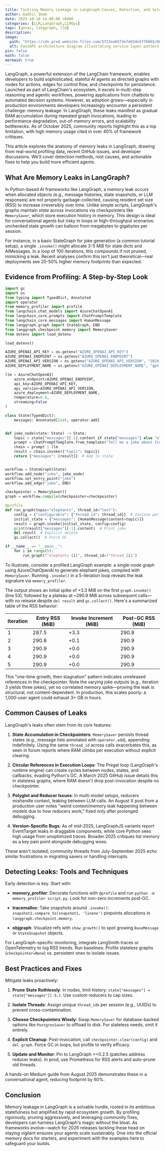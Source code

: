 ```yaml
---
title: Tackling Memory Leakage in LangGraph-Causes, Detection, and Solutions
author: Aadhil Imam
date: 2025-10-18 14:00:00 +0400
categories: [LLM,LangGraph,LLMOps]
tags: [genai, langgraph, llm]
description: 
image:
  path: "https://cdn.prod.website-files.com/5f23ea6573efdd34e5776065/66a26c732aa7ef3c6239a9fe_AI%20and%20Microservices.png"
  alt: FastAPI architecture diagram illustrating service layer pattern
pin: false
math: false
mermaid: true
---
```


LangGraph, a powerful extension of the LangChain framework, enables developers to build sophisticated, stateful AI agents as directed graphs with nodes for actions, edges for control flow, and checkpoints for persistence. Launched as part of LangChain's ecosystem, it excels in multi-step reasoning and agentic workflows, powering applications from chatbots to automated decision systems. However, as adoption grows—especially in production environments developers increasingly encounter a persistent challenge: memory leakage. In LangGraph, these leaks manifest as gradual RAM accumulation during repeated graph invocations, leading to performance degradation, out-of-memory errors, and scalability bottlenecks. As of October 2025, community reports highlight this as a top limitation, with high memory usage cited in over 40% of framework critiques.

This article explores the anatomy of memory leaks in LangGraph, drawing from real-world profiling data, recent GitHub issues, and developer discussions. We'll cover detection methods, root causes, and actionable fixes to help you build more efficient agents.

## What Are Memory Leaks in LangGraph?

In Python-based AI frameworks like LangGraph, a memory leak occurs when allocated objects (e.g., message histories, state snapshots, or LLM responses) are not properly garbage-collected, causing resident set size (RSS) to increase irreversibly over time. Unlike simple scripts, LangGraph's graphs maintain *state* across invocations via checkpointers like `MemorySaver`, which store execution history in memory. This design is ideal for conversational agents but risky in loops or high-throughput scenarios: unchecked state growth can balloon from megabytes to gigabytes per session.

For instance, in a basic StateGraph for joke generation (a common tutorial setup), a single `.invoke()` might allocate 3-5 MiB for state dicts and AIMessages. In a loop of 100 iterations, this compounds if not pruned, mimicking a leak. Recent analyses confirm this isn't just theoretical—real deployments see 20-50% higher memory footprints than expected.

## Evidence from Profiling: A Step-by-Step Look

```python
import gc
import os
from typing import TypedDict, Annotated
import operator
from memory_profiler import profile
from langchain.chat_models import AzureChatOpenAI
from langchain_core.prompts import ChatPromptTemplate
from langchain_core.messages import HumanMessage
from langgraph.graph import StateGraph, END
from langgraph.checkpoint.memory import MemorySaver
from dotenv import load_dotenv

load_dotenv()

AZURE_OPENAI_API_KEY = os.getenv("AZURE_OPENAI_API_KEY")
AZURE_OPENAI_ENDPOINT = os.getenv("AZURE_OPENAI_ENDPOINT")
AZURE_OPENAI_API_VERSION = os.getenv("AZURE_OPENAI_API_VERSION", "2024-12-01-preview")
AZURE_DEPLOYMENT_NAME = os.getenv("AZURE_OPENAI_DEPLOYMENT_NAME", "gpt-4o-mini")

llm = AzureChatOpenAI( 
    azure_endpoint=AZURE_OPENAI_ENDPOINT,
    api_key=AZURE_OPENAI_API_KEY,
    api_version=AZURE_OPENAI_API_VERSION,
    azure_deployment=AZURE_DEPLOYMENT_NAME,
    temperature=0.0,
    streaming=False
)

class State(TypedDict):
    messages: Annotated[list, operator.add] 


def joke_node(state: State) -> State:
    topic = state["messages"][-1].content if state["messages"] else "elephants" 
    prompt = ChatPromptTemplate.from_template("Tell me a joke about {topic}.")
    chain = prompt | llm
    result = chain.invoke({"topic": topic})
    return {"messages": [result]}  # Add to state


workflow = StateGraph(State)
workflow.add_node("joke", joke_node)
workflow.set_entry_point("joke")
workflow.add_edge("joke", END)

checkpointer = MemorySaver()
graph = workflow.compile(checkpointer=checkpointer)

@profile
def run_graph(topic="elephants", thread_id="test"):
    config = {"configurable": {"thread_id": thread_id}}  # Isolate per thread
    initial_state = {"messages": [HumanMessage(content=topic)]}
    result = graph.invoke(initial_state, config=config)
    print(result["messages"][-1].content)  # Print joke
    del result  # Explicit delete
    gc.collect()  # Force GC

if __name__ == "__main__":
    for i in range(5):  
        run_graph(f"elephants {i}", thread_id=f"thread_{i}") 

```

To illustrate, consider a profiled LangGraph example: a single-node graph using AzureChatOpenAI to generate elephant jokes, compiled with `MemorySaver`. Running `.invoke()` in a 5-iteration loop reveals the leak signature via `memory_profiler`.

The output shows an initial spike of +3.3 MiB on the first `graph.invoke()` (line 53), followed by a plateau at ~290.9 MiB across subsequent calls—with no release despite `del result` and `gc.collect()`. Here's a summarized table of the RSS behavior:

| Iteration | Entry RSS (MiB) | Invoke Increment (MiB) | Post-GC RSS (MiB) |
|-----------|-----------------|-------------------------|-------------------|
| 1         | 287.5          | +3.3                   | 290.8            |
| 2         | 290.8          | +0.1                   | 290.9            |
| 3         | 290.9          | +0.0                   | 290.9            |
| 4         | 290.9          | +0.0                   | 290.9            |
| 5         | 290.9          | +0.0                   | 290.9            |

This "one-time growth, then stagnation" pattern indicates unreleased references in the checkpointer. Note the varying joke outputs (e.g., iteration 3 yields three jokes), yet no correlated memory spike—proving the leak is structural, not content-dependent. In production, this scales poorly: a 1,000-user agent could exhaust 3+ GB in hours.

## Common Causes of Leaks

LangGraph's leaks often stem from its core features:

1. **State Accumulation in Checkpointers**: `MemorySaver` persists thread states (e.g., message lists annotated with `operator.add`), appending indefinitely. Using the same `thread_id` across calls exacerbates this, as seen in forum reports where RAM climbs per execution without explicit clearing.

2. **Circular References in Execution Loops**: The Pregel loop (LangGraph's runtime engine) can create cycles between nodes, states, and callbacks, evading Python's GC. A March 2025 GitHub issue details this in stateless graphs, where RAM doesn't drop post-invocation despite no checkpointer.

3. **Polyglot and Reducer Issues**: In multi-model setups, reducers mishandle context, leaking between LLM calls. An August X post from a production user notes "weird context/memory leak happening between models due to how reducers work," fixed only after prolonged debugging.

4. **Version-Specific Bugs**: As of mid-2025, LangGraphJS variants report EventTarget leaks in draggable components, while core Python sees high usage from unoptimized traces. Broader 2025 critiques list memory as a key pain point alongside debugging woes.

These aren't isolated; community threads from July-September 2025 echo similar frustrations in migrating savers or handling interrupts.

## Detecting Leaks: Tools and Techniques

Early detection is key. Start with:

- **memory_profiler**: Decorate functions with `@profile` and run `python -m memory_profiler script.py`. Look for non-zero increments post-GC.

- **tracemalloc**: Take snapshots around `.invoke()`: `snapshot2.compare_to(snapshot1, 'lineno')` pinpoints allocations in `langgraph.checkpoint.memory`.

- **objgraph**: Visualize refs with `show_growth()` to spot growing `BaseMessage` or `StateSnapshot` objects.

For LangGraph-specific monitoring, integrate LangSmith traces or OpenTelemetry to log RSS trends. Run baselines: Profile stateless graphs (`checkpointer=None`) vs. persistent ones to isolate issues.

## Best Practices and Fixes

Mitigate leaks proactively:

1. **Prune State Ruthlessly**: In nodes, limit history: `state["messages"] = state["messages"][-5:]`. Use custom reducers to cap sizes.

2. **Isolate Threads**: Assign unique `thread_id`s per session (e.g., UUIDs) to prevent cross-contamination.

3. **Choose Checkpointers Wisely**: Swap `MemorySaver` for database-backed options like `PostgresSaver` to offload to disk. For stateless needs, omit it entirely.

4. **Explicit Cleanup**: Post-invocation, call `checkpointer.clear(config)` and `del graph`. Force GC in loops, but profile to verify efficacy.

5. **Update and Monitor**: Pin to LangGraph >=0.2.5 (patches address reducer leaks). In prod, use Prometheus for RSS alerts and auto-prune old threads.

A hands-on Medium guide from August 2025 demonstrates these in a conversational agent, reducing footprint by 60%.

## Conclusion

Memory leakage in LangGraph is a solvable hurdle, rooted in its ambitious statefulness but amplified by rapid ecosystem growth. By profiling rigorously, pruning aggressively, and leveraging community fixes, developers can harness LangGraph's magic without the bloat. As frameworks evolve—watch for 2026 releases tackling these head on staying vigilant ensures your agents scale sustainably. Dive into the official memory docs for starters, and experiment with the examples here to safeguard your builds.
